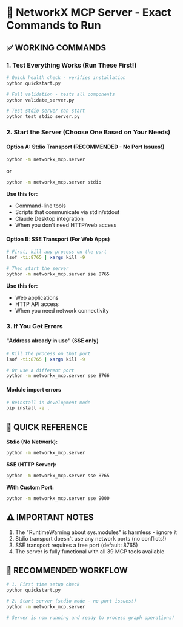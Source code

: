 # 🎯 NetworkX MCP Server - Exact Commands to Run

## ✅ WORKING COMMANDS

### 1. **Test Everything Works** (Run These First!)
```bash
# Quick health check - verifies installation
python quickstart.py

# Full validation - tests all components
python validate_server.py

# Test stdio server can start
python test_stdio_server.py
```

### 2. **Start the Server** (Choose One Based on Your Needs)

#### Option A: Stdio Transport (RECOMMENDED - No Port Issues!)
```bash
python -m networkx_mcp.server
```
or
```bash
python -m networkx_mcp.server stdio
```

**Use this for:**
- Command-line tools
- Scripts that communicate via stdin/stdout
- Claude Desktop integration
- When you don't need HTTP/web access

#### Option B: SSE Transport (For Web Apps)
```bash
# First, kill any process on the port
lsof -ti:8765 | xargs kill -9

# Then start the server
python -m networkx_mcp.server sse 8765
```

**Use this for:**
- Web applications
- HTTP API access
- When you need network connectivity

### 3. **If You Get Errors**

#### "Address already in use" (SSE only)
```bash
# Kill the process on that port
lsof -ti:8765 | xargs kill -9

# Or use a different port
python -m networkx_mcp.server sse 8766
```

#### Module import errors
```bash
# Reinstall in development mode
pip install -e .
```

## 📌 QUICK REFERENCE

**Stdio (No Network):**
```bash
python -m networkx_mcp.server
```

**SSE (HTTP Server):**
```bash
python -m networkx_mcp.server sse 8765
```

**With Custom Port:**
```bash
python -m networkx_mcp.server sse 9000
```

## ⚠️ IMPORTANT NOTES

1. The "RuntimeWarning about sys.modules" is harmless - ignore it
2. Stdio transport doesn't use any network ports (no conflicts!)
3. SSE transport requires a free port (default: 8765)
4. The server is fully functional with all 39 MCP tools available

## 🚀 RECOMMENDED WORKFLOW

```bash
# 1. First time setup check
python quickstart.py

# 2. Start server (stdio mode - no port issues!)
python -m networkx_mcp.server

# Server is now running and ready to process graph operations!
```

